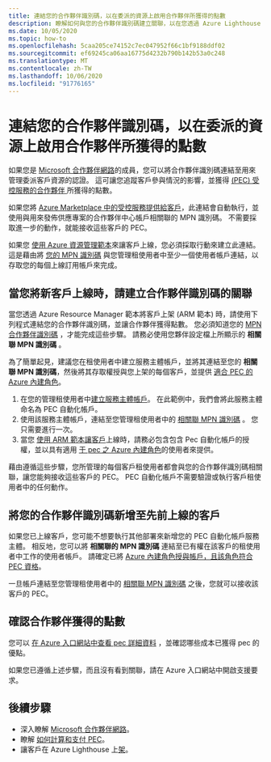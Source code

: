 ```yaml
---
title: 連結您的合作夥伴識別碼，以在委派的資源上啟用合作夥伴所獲得的點數
description: 瞭解如何與您的合作夥伴識別碼建立關聯，以在您透過 Azure Lighthouse 管理的客戶資源上取得合作夥伴所獲得的點數 (PEC) 。
ms.date: 10/05/2020
ms.topic: how-to
ms.openlocfilehash: 5caa205ce74152c7ec047952f66c1bf9188ddf02
ms.sourcegitcommit: ef69245ca06aa16775d4232b790b142b53a0c248
ms.translationtype: MT
ms.contentlocale: zh-TW
ms.lasthandoff: 10/06/2020
ms.locfileid: "91776165"
---
```

# <a name="link-your-partner-id-to-enable-partner-earned-credit-on-delegated-resources"></a>連結您的合作夥伴識別碼，以在委派的資源上啟用合作夥伴所獲得的點數

如果您是 [Microsoft 合作夥伴網路](https://partner.microsoft.com/)的成員，您可以將合作夥伴識別碼連結至用來管理委派客戶資源的認證。 這可讓您追蹤客戶參與情況的影響，並獲得 [ (PEC) 受控服務的合作夥伴 ](/partner-center/partner-earned-credit)所獲得的點數。

如果您將 [Azure Marketplace 中的受控服務提供給客戶](publish-managed-services-offers.md)，此連結會自動執行，並使用與用來發佈供應專案的合作夥伴中心帳戶相關聯的 MPN 識別碼。 不需要採取進一步的動作，就能接收這些客戶的 PEC。

如果您 [使用 Azure 資源管理範本](onboard-customer.md)來讓客戶上線，您必須採取行動來建立此連結。 這是藉由將 [您的 MPN 識別碼](../../cost-management-billing/manage/link-partner-id.md) 與您管理租使用者中至少一個使用者帳戶連結，以存取您的每個上線訂用帳戶來完成。

## <a name="associate-your-partner-id-when-you-onboard-new-customers"></a>當您將新客戶上線時，請建立合作夥伴識別碼的關聯

當您透過 Azure Resource Manager 範本將客戶上架 (ARM 範本) 時，請使用下列程式連結您的合作夥伴識別碼，並讓合作夥伴獲得點數。 您必須知道您的 [MPN 合作夥伴識別碼](/partner-center/partner-center-account-setup#locate-your-mpn-id) ，才能完成這些步驟。 請務必使用您夥伴設定檔上所顯示的 **相關聯 MPN 識別碼** 。

為了簡單起見，建議您在租使用者中建立服務主體帳戶，並將其連結至您的 **相關聯 MPN 識別碼**，然後將其存取權授與您上架的每個客戶，並提供 [適合 PEC 的 Azure 內建角色](https://docs.microsoft.com/partner-center/azure-roles-perms-pec)。

1. 在您的管理租使用者中[建立服務主體帳戶](../../active-directory/develop/howto-authenticate-service-principal-powershell.md)。 在此範例中，我們會將此服務主體命名為 PEC 自動化帳戶。
1. 使用該服務主體帳戶，連結至您管理租使用者中的 [相關聯 MPN 識別碼](../../cost-management-billing/manage/link-partner-id.md#link-to-a-partner-id) 。 您只需要進行一次。
1. 當您 [使用 ARM 範本讓客戶](onboard-customer.md)上線時，請務必包含包含 Pec 自動化帳戶的授權，並以具有適用 [于 pec 之 Azure 內建角色](https://docs.microsoft.com/partner-center/azure-roles-perms-pec)的使用者來提供。

藉由遵循這些步驟，您所管理的每個客戶租使用者都會與您的合作夥伴識別碼相關聯，讓您能夠接收這些客戶的 PEC。 PEC 自動化帳戶不需要驗證或執行客戶租使用者中的任何動作。

## <a name="add-your-partner-id-to-previously-onboarded-customers"></a>將您的合作夥伴識別碼新增至先前上線的客戶

如果您已上線客戶，您可能不想要執行其他部署來新增您的 PEC 自動化帳戶服務主體。 相反地，您可以將 **相關聯的 MPN 識別碼** 連結至已有權在該客戶的租使用者中工作的使用者帳戶。 請確定已將 [Azure 內建角色授與帳戶，且該角色符合 PEC 資格](https://docs.microsoft.com/partner-center/azure-roles-perms-pec)。

一旦帳戶連結至您管理租使用者中的 [相關聯 MPN 識別碼](../../cost-management-billing/manage/link-partner-id.md#link-to-a-partner-id) 之後，您就可以接收該客戶的 PEC。

## <a name="confirm-partner-earned-credit"></a>確認合作夥伴獲得的點數

您可以 [在 Azure 入口網站中查看 pec 詳細資料](/partner-center/partner-earned-credit-explanation#azure-cost-management) ，並確認哪些成本已獲得 pec 的優點。

如果您已遵循上述步驟，而且沒有看到關聯，請在 Azure 入口網站中開啟支援要求。

## <a name="next-steps"></a>後續步驟

- 深入瞭解 [Microsoft 合作夥伴網路](/partner-center/mpn-overview)。
- 瞭解 [如何計算和支付 PEC](/partner-center/partner-earned-credit-explanation)。
- 讓客戶在 Azure Lighthouse 上[架](onboard-customer.md)。
